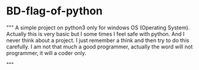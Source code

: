 # BD-flag-of-python
"""
  A simple project on python3 only for windows OS (Operating System).   
  Actually this is very basic but I some times I feel safe with python. And I never think about a project. I just remember a think and then try to 
  do this carefully. 
  I am not that much a good programmer, actually the word will not programmer, it will a coder only. 

"""
